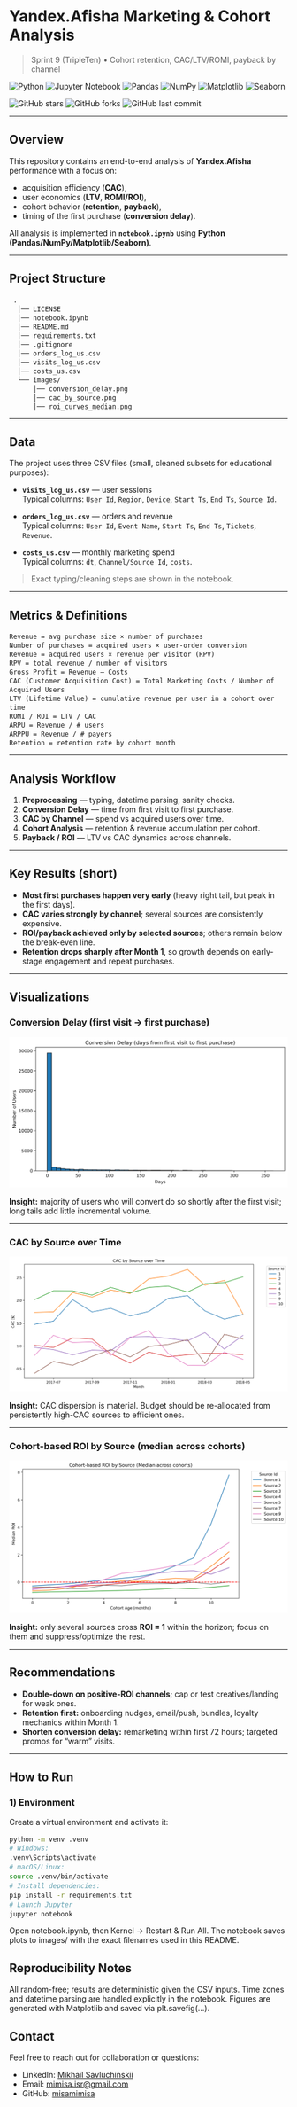 # Yandex.Afisha Marketing & Cohort Analysis

> Sprint 9 (TripleTen) • Cohort retention, CAC/LTV/ROMI, payback by channel

![Python](https://img.shields.io/badge/Python-3.10%2B-3776AB?logo=python&logoColor=white)
![Jupyter Notebook](https://img.shields.io/badge/Jupyter-Notebook-F37626?logo=jupyter&logoColor=white)
![Pandas](https://img.shields.io/badge/Pandas-Data%20Analysis-150458?logo=pandas&logoColor=white)
![NumPy](https://img.shields.io/badge/NumPy-Scientific%20Computing-013243?logo=numpy&logoColor=white)
![Matplotlib](https://img.shields.io/badge/Matplotlib-Visualization-11557c?logo=plotly&logoColor=white)
![Seaborn](https://img.shields.io/badge/Seaborn-Statistical%20Viz-3776ab?logo=seaborn&logoColor=white)

![GitHub stars](https://img.shields.io/github/stars/misamimisa/yandex_afisha_marketing_analysis?style=social)
![GitHub forks](https://img.shields.io/github/forks/misamimisa/yandex_afisha_marketing_analysis?style=social)
![GitHub last commit](https://img.shields.io/github/last-commit/misamimisa/yandex_afisha_marketing_analysis?color=green)

---

## Overview
This repository contains an end-to-end analysis of **Yandex.Afisha** performance with a focus on:
- acquisition efficiency (**CAC**),
- user economics (**LTV**, **ROMI/ROI**),
- cohort behavior (**retention**, **payback**),
- timing of the first purchase (**conversion delay**).

All analysis is implemented in **`notebook.ipynb`** using **Python (Pandas/NumPy/Matplotlib/Seaborn)**.

---

## Project Structure
```
 .
  │── LICENSE
  │── notebook.ipynb
  │── README.md
  │── requirements.txt
  │── .gitignore
  │── orders_log_us.csv
  │── visits_log_us.csv
  │── costs_us.csv
  └── images/
      │── conversion_delay.png
      │── cac_by_source.png
      │── roi_curves_median.png
```

---

## Data
The project uses three CSV files (small, cleaned subsets for educational purposes):

- **`visits_log_us.csv`** — user sessions  
  Typical columns: `User Id`, `Region`, `Device`, `Start Ts`, `End Ts`, `Source Id`.

- **`orders_log_us.csv`** — orders and revenue  
  Typical columns: `User Id`, `Event Name`, `Start Ts`, `End Ts`, `Tickets`, `Revenue`.

- **`costs_us.csv`** — monthly marketing spend  
  Typical columns: `dt`, `Channel/Source Id`, `costs`.

> Exact typing/cleaning steps are shown in the notebook.

---

## Metrics & Definitions
```
Revenue = avg purchase size × number of purchases
Number of purchases = acquired users × user-order conversion
Revenue = acquired users × revenue per visitor (RPV)
RPV = total revenue / number of visitors
Gross Profit = Revenue – Costs
CAC (Customer Acquisition Cost) = Total Marketing Costs / Number of Acquired Users
LTV (Lifetime Value) = cumulative revenue per user in a cohort over time
ROMI / ROI = LTV / CAC
ARPU = Revenue / # users
ARPPU = Revenue / # payers
Retention = retention rate by cohort month
```
---

## Analysis Workflow

1. **Preprocessing** — typing, datetime parsing, sanity checks.  
2. **Conversion Delay** — time from first visit to first purchase.  
3. **CAC by Channel** — spend vs acquired users over time.  
4. **Cohort Analysis** — retention & revenue accumulation per cohort.  
5. **Payback / ROI** — LTV vs CAC dynamics across channels.

---

## Key Results (short)

- **Most first purchases happen very early** (heavy right tail, but peak in the first days).  
- **CAC varies strongly by channel**; several sources are consistently expensive.  
- **ROI/payback achieved only by selected sources**; others remain below the break-even line.  
- **Retention drops sharply after Month 1**, so growth depends on early-stage engagement and repeat purchases.

---

## Visualizations

### Conversion Delay (first visit → first purchase)
![Conversion Delay](images/conversion_delay.png)

**Insight:** majority of users who will convert do so shortly after the first visit; long tails add little incremental volume.

---

### CAC by Source over Time
![CAC by Source](images/cac_by_source.png)

**Insight:** CAC dispersion is material. Budget should be re-allocated from persistently high-CAC sources to efficient ones.

---

### Cohort-based ROI by Source (median across cohorts)
![ROI Curves](images/roi_curves_median.png)

**Insight:** only several sources cross **ROI = 1** within the horizon; focus on them and suppress/optimize the rest.

---

## Recommendations

- **Double-down on positive-ROI channels**; cap or test creatives/landing for weak ones.  
- **Retention first:** onboarding nudges, email/push, bundles, loyalty mechanics within Month 1.  
- **Shorten conversion delay:** remarketing within first 72 hours; targeted promos for “warm” visits.

---

## How to Run

### 1) Environment
Create a virtual environment and activate it:

```bash
python -m venv .venv
# Windows:
.venv\Scripts\activate
# macOS/Linux:
source .venv/bin/activate
# Install dependencies:
pip install -r requirements.txt
# Launch Jupyter
jupyter notebook
```

Open notebook.ipynb, then Kernel → Restart & Run All.
The notebook saves plots to images/ with the exact filenames used in this README.

## Reproducibility Notes

All random-free; results are deterministic given the CSV inputs.
Time zones and datetime parsing are handled explicitly in the notebook.
Figures are generated with Matplotlib and saved via plt.savefig(...).

## Contact
Feel free to reach out for collaboration or questions:

- LinkedIn: [Mikhail Savluchinskii](https://www.linkedin.com/in/mimisa)
- Email: mimisa.isr@gmail.com
- GitHub: [misamimisa](https://github.com/misamimisa)